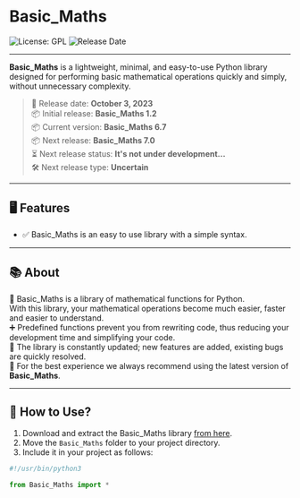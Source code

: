 # Basic_Maths

![License: GPL](https://img.shields.io/badge/License-GPL-blue.svg)
![Release Date](https://img.shields.io/badge/Release%20Date-2023--10--06-brightgreen)

---

**Basic_Maths** is a lightweight, minimal, and easy-to-use Python library designed for performing basic mathematical operations quickly and simply, without unnecessary complexity.
> 📅 Release date: **October 3, 2023**   
> 📦 Initial release: **Basic_Maths 1.2**   
> 📦 Current version: **Basic_Maths 6.7**   
> 📦 Next release: **Basic_Maths 7.0**   
> ⏳ Next release status: **It's not under development...**   
> 🛠️ Next release type: **Uncertain** 

---

## 🖥️ Features

- ✅ Basic_Maths is an easy to use library with a simple syntax.

---

## 📚 About
 
📐 Basic_Maths is a library of mathematical functions for Python.  
With this library, your mathematical operations become much easier, faster and easier to understand.  
➕ Predefined functions prevent you from rewriting code, thus reducing your development time and simplifying your code.  
🔄 The library is constantly updated; new features are added, existing bugs are quickly resolved.  
🚀 For the best experience we always recommend using the latest version of **Basic_Maths**.

---

## 🚀 How to Use?

1. Download and extract the Basic_Maths library [from here](https://github.com/LinuxUsersLinuxMint/Basic_Maths/releases).  
2. Move the `Basic_Maths` folder to your project directory.  
3. Include it in your project as follows:

```python
#!/usr/bin/python3

from Basic_Maths import *

